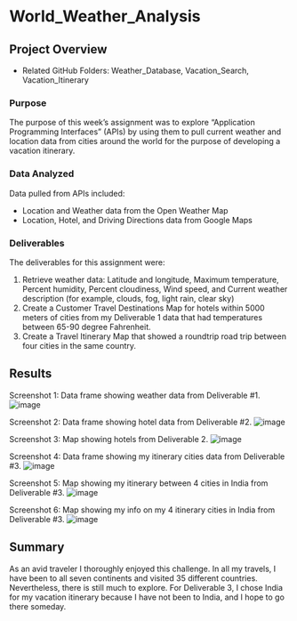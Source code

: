 # World_Weather_Analysis

## Project Overview

-	Related GitHub Folders: Weather_Database, Vacation_Search, Vacation_Itinerary


### Purpose

The purpose of this week’s assignment was to explore “Application Programming Interfaces” (APIs) by using them to pull current weather and location data from cities around the world for the purpose of developing a vacation itinerary.


### Data Analyzed

Data pulled from APIs included:
-	Location and Weather data from the Open Weather Map 
-	Location, Hotel, and Driving Directions data from Google Maps


### Deliverables
The deliverables for this assignment were:

1)	Retrieve weather data: Latitude and longitude, Maximum temperature, Percent humidity, Percent cloudiness, Wind speed, and Current weather description (for example, clouds, fog, light rain, clear sky)
2)	Create a Customer Travel Destinations Map for hotels within 5000 meters of cities from my Deliverable 1 data that had temperatures between 65-90 degree Fahrenheit.
3)	Create a Travel Itinerary Map that showed a roundtrip road trip between four cities in the same country.  


## Results
Screenshot 1: Data frame showing weather data from Deliverable #1.
![image](https://user-images.githubusercontent.com/92705556/151687353-115a14d2-5ca8-459b-b2cc-d81c3c07a7d7.png)
 
Screenshot 2: Data frame showing hotel data from Deliverable #2.
![image](https://user-images.githubusercontent.com/92705556/151687358-d01d56a5-a66f-4d66-9dae-af1ef6bbff02.png)

Screenshot 3: Map showing hotels from Deliverable 2.
![image](https://user-images.githubusercontent.com/92705556/151687360-254f43c2-de56-4e57-86da-44028090b649.png) 

Screenshot 4: Data frame showing my itinerary cities data from Deliverable #3.
![image](https://user-images.githubusercontent.com/92705556/151687370-64b57874-1c59-4f7e-b175-e559fbefc35d.png)

Screenshot 5: Map showing my itinerary between 4 cities in India from Deliverable #3.
![image](https://user-images.githubusercontent.com/92705556/151687372-4eeeb764-5d02-4cdd-b128-03960c072740.png)

Screenshot 6: Map showing my info on my 4 itinerary cities in India from Deliverable #3.
![image](https://user-images.githubusercontent.com/92705556/151687376-4b510465-11d5-4781-8507-eb8194a59959.png)
 

## Summary
As an avid traveler I thoroughly enjoyed this challenge.  In all my travels, I have been to all seven continents and visited 35 different countries.  Nevertheless, there is still much to explore.  For Deliverable 3, I chose India for my vacation itinerary because I have not been to India, and I hope to go there someday.  
